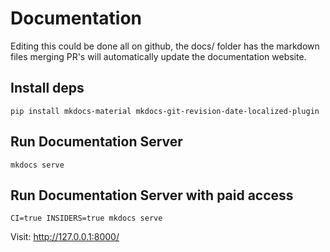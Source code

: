 # Documentation

Editing this could be done all on github, the docs/ folder has the markdown files
merging PR's will automatically update the documentation website.

## Install deps

```shell
pip install mkdocs-material mkdocs-git-revision-date-localized-plugin
```
## Run Documentation Server
```shell
mkdocs serve
```

## Run Documentation Server with paid access
```shell
CI=true INSIDERS=true mkdocs serve
```

Visit:  http://127.0.0.1:8000/